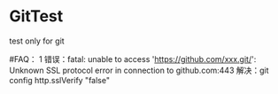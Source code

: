 # GitTest
test only for git

#FAQ：
1 错误：fatal: unable to access 'https://github.com/xxx.git/': Unknown SSL protocol error in connection to github.com:443 解决：git config http.sslVerify "false"
